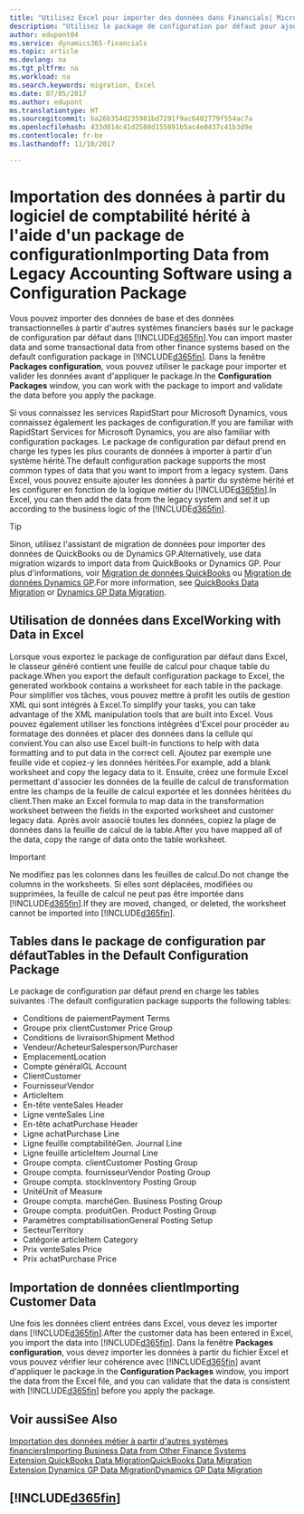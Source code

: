 ```yaml
---
title: "Utilisez Excel pour importer des données dans Financials| Microsoft Docs"
description: "Utilisez le package de configuration par défaut pour ajouter des données client dans Excel et les importer ensuite dans Dynamics 365 Business edition."
author: edupont04
ms.service: dynamics365-financials
ms.topic: article
ms.devlang: na
ms.tgt_pltfrm: na
ms.workload: na
ms.search.keywords: migration, Excel
ms.date: 07/05/2017
ms.author: edupont
ms.translationtype: HT
ms.sourcegitcommit: ba26b354d235981bd7291f9ac6402779f554ac7a
ms.openlocfilehash: 433d014c41d2508d155891b5ac4e0437c41b3d9e
ms.contentlocale: fr-be
ms.lasthandoff: 11/10/2017

---
```

# <a name="importing-data-from-legacy-accounting-software-using-a-configuration-package"></a><span data-ttu-id="803c9-103">Importation des données à partir du logiciel de comptabilité hérité à l'aide d'un package de configuration</span><span class="sxs-lookup"><span data-stu-id="803c9-103">Importing Data from Legacy Accounting Software using a Configuration Package</span></span>
<span data-ttu-id="803c9-104">Vous pouvez importer des données de base et des données transactionnelles à partir d'autres systèmes financiers basés sur le package de configuration par défaut dans [!INCLUDE[d365fin](includes/d365fin_md.md)].</span><span class="sxs-lookup"><span data-stu-id="803c9-104">You can import master data and some transactional data from other finance systems based on the default configuration package in [!INCLUDE[d365fin](includes/d365fin_md.md)].</span></span> <span data-ttu-id="803c9-105">Dans la fenêtre **Packages configuration**, vous pouvez utiliser le package pour importer et valider les données avant d'appliquer le package.</span><span class="sxs-lookup"><span data-stu-id="803c9-105">In the **Configuration Packages** window, you can work with the package to import and validate the data before you apply the package.</span></span>  

<span data-ttu-id="803c9-106">Si vous connaissez les services RapidStart pour Microsoft Dynamics, vous connaissez également les packages de configuration.</span><span class="sxs-lookup"><span data-stu-id="803c9-106">If you are familiar with RapidStart Services for Microsoft Dynamics, you are also familiar with configuration packages.</span></span> <span data-ttu-id="803c9-107">Le package de configuration par défaut prend en charge les types les plus courants de données à importer à partir d'un système hérité.</span><span class="sxs-lookup"><span data-stu-id="803c9-107">The default configuration package supports the most common types of data that you want to import from a legacy system.</span></span> <span data-ttu-id="803c9-108">Dans Excel, vous pouvez ensuite ajouter les données à partir du système hérité et les configurer en fonction de la logique métier du [!INCLUDE[d365fin](includes/d365fin_md.md)].</span><span class="sxs-lookup"><span data-stu-id="803c9-108">In Excel, you can then add the data from the legacy system and set it up according to the business logic of the [!INCLUDE[d365fin](includes/d365fin_md.md)].</span></span>  

> [!TIP]  
>   <span data-ttu-id="803c9-109">Sinon, utilisez l'assistant de migration de données pour importer des données de QuickBooks ou de Dynamics GP.</span><span class="sxs-lookup"><span data-stu-id="803c9-109">Alternatively, use data migration wizards to import data from QuickBooks or Dynamics GP.</span></span> <span data-ttu-id="803c9-110">Pour plus d'informations, voir [Migration de données QuickBooks](ui-extensions-quickbooks-data-migration.md) ou [Migration de données Dynamics GP](ui-extensions-dynamicsgp-data-migration.md).</span><span class="sxs-lookup"><span data-stu-id="803c9-110">For more information, see [QuickBooks Data Migration](ui-extensions-quickbooks-data-migration.md) or [Dynamics GP Data Migration](ui-extensions-dynamicsgp-data-migration.md).</span></span>  

## <a name="working-with-data-in-excel"></a><span data-ttu-id="803c9-111">Utilisation de données dans Excel</span><span class="sxs-lookup"><span data-stu-id="803c9-111">Working with Data in Excel</span></span>
<span data-ttu-id="803c9-112">Lorsque vous exportez le package de configuration par défaut dans Excel, le classeur généré contient une feuille de calcul pour chaque table du package.</span><span class="sxs-lookup"><span data-stu-id="803c9-112">When you export the default configuration package to Excel, the generated workbook contains a worksheet for each table in the package.</span></span> <span data-ttu-id="803c9-113">Pour simplifier vos tâches, vous pouvez mettre à profit les outils de gestion XML qui sont intégrés à Excel.</span><span class="sxs-lookup"><span data-stu-id="803c9-113">To simplify your tasks, you can take advantage of the XML manipulation tools that are built into Excel.</span></span> <span data-ttu-id="803c9-114">Vous pouvez également utiliser les fonctions intégrées d'Excel pour procéder au formatage des données et placer des données dans la cellule qui convient.</span><span class="sxs-lookup"><span data-stu-id="803c9-114">You can also use Excel built-in functions to help with data formatting and to put data in the correct cell.</span></span> <span data-ttu-id="803c9-115">Ajoutez par exemple une feuille vide et copiez-y les données héritées.</span><span class="sxs-lookup"><span data-stu-id="803c9-115">For example, add a blank worksheet and copy the legacy data to it.</span></span> <span data-ttu-id="803c9-116">Ensuite, créez une formule Excel permettant d'associer les données de la feuille de calcul de transformation entre les champs de la feuille de calcul exportée et les données héritées du client.</span><span class="sxs-lookup"><span data-stu-id="803c9-116">Then make an Excel formula to map data in the transformation worksheet between the fields in the exported worksheet and customer legacy data.</span></span> <span data-ttu-id="803c9-117">Après avoir associé toutes les données, copiez la plage de données dans la feuille de calcul de la table.</span><span class="sxs-lookup"><span data-stu-id="803c9-117">After you have mapped all of the data, copy the range of data onto the table worksheet.</span></span>  

> [!IMPORTANT]  
>  <span data-ttu-id="803c9-118">Ne modifiez pas les colonnes dans les feuilles de calcul.</span><span class="sxs-lookup"><span data-stu-id="803c9-118">Do not change the columns in the worksheets.</span></span> <span data-ttu-id="803c9-119">Si elles sont déplacées, modifiées ou supprimées, la feuille de calcul ne peut pas être importée dans [!INCLUDE[d365fin](includes/d365fin_md.md)].</span><span class="sxs-lookup"><span data-stu-id="803c9-119">If they are moved, changed, or deleted, the worksheet cannot be imported into [!INCLUDE[d365fin](includes/d365fin_md.md)].</span></span>

## <a name="tables-in-the-default-configuration-package"></a><span data-ttu-id="803c9-120">Tables dans le package de configuration par défaut</span><span class="sxs-lookup"><span data-stu-id="803c9-120">Tables in the Default Configuration Package</span></span>
<span data-ttu-id="803c9-121">Le package de configuration par défaut prend en charge les tables suivantes :</span><span class="sxs-lookup"><span data-stu-id="803c9-121">The default configuration package supports the following tables:</span></span>

-   <span data-ttu-id="803c9-122">Conditions de paiement</span><span class="sxs-lookup"><span data-stu-id="803c9-122">Payment Terms</span></span>
-   <span data-ttu-id="803c9-123">Groupe prix client</span><span class="sxs-lookup"><span data-stu-id="803c9-123">Customer Price Group</span></span>
-   <span data-ttu-id="803c9-124">Conditions de livraison</span><span class="sxs-lookup"><span data-stu-id="803c9-124">Shipment Method</span></span>
-   <span data-ttu-id="803c9-125">Vendeur/Acheteur</span><span class="sxs-lookup"><span data-stu-id="803c9-125">Salesperson/Purchaser</span></span>
-   <span data-ttu-id="803c9-126">Emplacement</span><span class="sxs-lookup"><span data-stu-id="803c9-126">Location</span></span>
-   <span data-ttu-id="803c9-127">Compte général</span><span class="sxs-lookup"><span data-stu-id="803c9-127">GL Account</span></span>
-   <span data-ttu-id="803c9-128">Client</span><span class="sxs-lookup"><span data-stu-id="803c9-128">Customer</span></span>
-   <span data-ttu-id="803c9-129">Fournisseur</span><span class="sxs-lookup"><span data-stu-id="803c9-129">Vendor</span></span>
-   <span data-ttu-id="803c9-130">Article</span><span class="sxs-lookup"><span data-stu-id="803c9-130">Item</span></span>
-   <span data-ttu-id="803c9-131">En-tête vente</span><span class="sxs-lookup"><span data-stu-id="803c9-131">Sales Header</span></span>
-   <span data-ttu-id="803c9-132">Ligne vente</span><span class="sxs-lookup"><span data-stu-id="803c9-132">Sales Line</span></span>
-   <span data-ttu-id="803c9-133">En-tête achat</span><span class="sxs-lookup"><span data-stu-id="803c9-133">Purchase Header</span></span>
-   <span data-ttu-id="803c9-134">Ligne achat</span><span class="sxs-lookup"><span data-stu-id="803c9-134">Purchase Line</span></span>
-   <span data-ttu-id="803c9-135">Ligne feuille comptabilité</span><span class="sxs-lookup"><span data-stu-id="803c9-135">Gen. Journal Line</span></span>
-   <span data-ttu-id="803c9-136">Ligne feuille article</span><span class="sxs-lookup"><span data-stu-id="803c9-136">Item Journal Line</span></span>
-   <span data-ttu-id="803c9-137">Groupe compta. client</span><span class="sxs-lookup"><span data-stu-id="803c9-137">Customer Posting Group</span></span>
-   <span data-ttu-id="803c9-138">Groupe compta. fournisseur</span><span class="sxs-lookup"><span data-stu-id="803c9-138">Vendor Posting Group</span></span>
-   <span data-ttu-id="803c9-139">Groupe compta. stock</span><span class="sxs-lookup"><span data-stu-id="803c9-139">Inventory Posting Group</span></span>
-   <span data-ttu-id="803c9-140">Unité</span><span class="sxs-lookup"><span data-stu-id="803c9-140">Unit of Measure</span></span>
-   <span data-ttu-id="803c9-141">Groupe compta. marché</span><span class="sxs-lookup"><span data-stu-id="803c9-141">Gen. Business Posting Group</span></span>
-   <span data-ttu-id="803c9-142">Groupe compta. produit</span><span class="sxs-lookup"><span data-stu-id="803c9-142">Gen. Product Posting Group</span></span>
-   <span data-ttu-id="803c9-143">Paramètres comptabilisation</span><span class="sxs-lookup"><span data-stu-id="803c9-143">General Posting Setup</span></span>
-   <span data-ttu-id="803c9-144">Secteur</span><span class="sxs-lookup"><span data-stu-id="803c9-144">Territory</span></span>
-   <span data-ttu-id="803c9-145">Catégorie article</span><span class="sxs-lookup"><span data-stu-id="803c9-145">Item Category</span></span>
-   <span data-ttu-id="803c9-146">Prix vente</span><span class="sxs-lookup"><span data-stu-id="803c9-146">Sales Price</span></span>
-   <span data-ttu-id="803c9-147">Prix achat</span><span class="sxs-lookup"><span data-stu-id="803c9-147">Purchase Price</span></span>

## <a name="importing-customer-data"></a><span data-ttu-id="803c9-148">Importation de données client</span><span class="sxs-lookup"><span data-stu-id="803c9-148">Importing Customer Data</span></span>
<span data-ttu-id="803c9-149">Une fois les données client entrées dans Excel, vous devez les importer dans [!INCLUDE[d365fin](includes/d365fin_md.md)].</span><span class="sxs-lookup"><span data-stu-id="803c9-149">After the customer data has been entered in Excel, you import the data into [!INCLUDE[d365fin](includes/d365fin_md.md)].</span></span> <span data-ttu-id="803c9-150">Dans la fenêtre **Packages configuration**, vous devez importer les données à partir du fichier Excel et vous pouvez vérifier leur cohérence avec [!INCLUDE[d365fin](includes/d365fin_md.md)] avant d'appliquer le package.</span><span class="sxs-lookup"><span data-stu-id="803c9-150">In the **Configuration Packages** window, you import the data from the Excel file, and you can validate that the data is consistent with [!INCLUDE[d365fin](includes/d365fin_md.md)] before you apply the package.</span></span>

## <a name="see-also"></a><span data-ttu-id="803c9-151">Voir aussi</span><span class="sxs-lookup"><span data-stu-id="803c9-151">See Also</span></span>
[<span data-ttu-id="803c9-152">Importation des données métier à partir d'autres systèmes financiers</span><span class="sxs-lookup"><span data-stu-id="803c9-152">Importing Business Data from Other Finance Systems</span></span>](upload-data.md)  
[<span data-ttu-id="803c9-153">Extension QuickBooks Data Migration</span><span class="sxs-lookup"><span data-stu-id="803c9-153">QuickBooks Data Migration</span></span>](ui-extensions-quickbooks-data-migration.md)  
[<span data-ttu-id="803c9-154">Extension Dynamics GP Data Migration</span><span class="sxs-lookup"><span data-stu-id="803c9-154">Dynamics GP Data Migration</span></span>](ui-extensions-dynamicsgp-data-migration.md)  

## [!INCLUDE[d365fin](includes/free_trial_md.md)]

